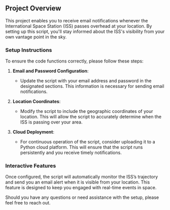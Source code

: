 ## Project Overview

This project enables you to receive email notifications whenever the International Space Station (ISS) passes overhead at your location. By setting up this script, you'll stay informed about the ISS's visibility from your own vantage point in the sky.

### Setup Instructions

To ensure the code functions correctly, please follow these steps:

1. **Email and Password Configuration**: 
   - Update the script with your email address and password in the designated sections. This information is necessary for sending email notifications.

2. **Location Coordinates**: 
   - Modify the script to include the geographic coordinates of your location. This will allow the script to accurately determine when the ISS is passing over your area.

3. **Cloud Deployment**:
   - For continuous operation of the script, consider uploading it to a Python cloud platform. This will ensure that the script runs persistently and you receive timely notifications.

### Interactive Features

Once configured, the script will automatically monitor the ISS’s trajectory and send you an email alert when it is visible from your location. This feature is designed to keep you engaged with real-time events in space.

Should you have any questions or need assistance with the setup, please feel free to reach out.
